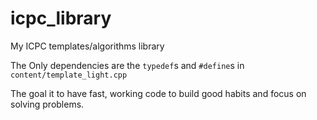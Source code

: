 # icpc_library
My ICPC templates/algorithms library

The Only dependencies are the `typedef`s and `#define`s in `content/template_light.cpp`

The goal it to have fast, working code to build good habits and focus on solving problems.  
